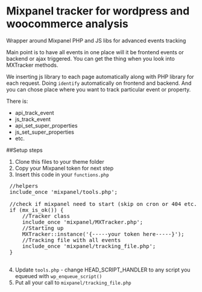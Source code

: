 # Mixpanel tracker for wordpress and woocommerce analysis 
Wrapper around Mixpanel PHP and JS libs for advanced events tracking

Main point is to have all events in one place will it be frontend events or backend or ajax triggered.
You can get the thing when you look into MXTracker methods.

We inserting js library to each page automatically along with PHP library for each request.
Doing `identify` automatically on frontend and backend. 
And you can chose place where you want to track particular event or property.

There is:
 - api_track_event
 - js_track_event
 - api_set_super_properties
 - js_set_super_properties
 - etc.
 
##Setup steps
1. Clone this files to your theme folder
2. Copy your Mixpanel token for next step
3. Insert this code in your `functions.php`
<pre>
 //helpers
 include_once 'mixpanel/tools.php';
 
 //check if mixpanel need to start (skip on cron or 404 etc.)
 if (mx_is_ok()) {
     //Tracker class
     include_once 'mixpanel/MXTracker.php';
     //Starting up
     MXTracker::instance('{-----your token here-----}');
     //Tracking file with all events
     include_once 'mixpanel/tracking_file.php';
 }
 </pre>
4. Update `tools.php` - change HEAD_SCRIPT_HANDLER to any script you equeued with `wp_enqueue_script()`
5. Put all your call to  `mixpanel/tracking_file.php`

